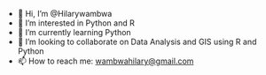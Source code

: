 - 👋 Hi, I’m @Hilarywambwa
- 👀 I’m interested in Python and R
- 🌱 I’m currently learning Python
- 💞️ I’m looking to collaborate on Data Analysis and GIS using R and Python
- 📫 How to reach me: wambwahilary@gmail.com

<!---
Hilarywambwa/Hilarywambwa is a ✨ special ✨ repository because its `README.md` (this file) appears on your GitHub profile.
You can click the Preview link to take a look at your changes.
--->
